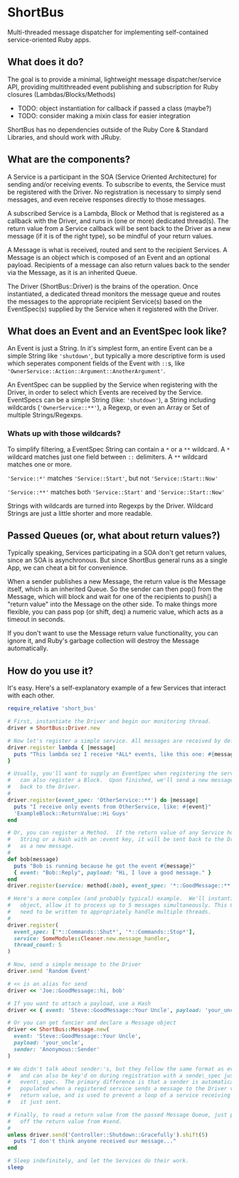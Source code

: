 # ShortBus
Multi-threaded message dispatcher for implementing self-contained service-oriented Ruby apps.

## What does it do?
The goal is to provide a minimal, lightweight message dispatcher/service API, providing multithreaded event publishing and subscription for Ruby closures (Lambdas/Blocks/Methods)

- TODO: object instantiation for callback if passed a class (maybe?)
- TODO: consider making a mixin class for easier integration

ShortBus has no dependencies outside of the Ruby Core & Standard Libraries, and should work with JRuby.

## What are the components?
A Service is a participant in the SOA (Service Oriented Architecture) for sending and/or receiving events. To subscribe to events, the Service must be registered with the Driver. No registration is necessary to simply send messages, and even receive responses directly to those messages.

A subscribed Service is a Lambda, Block or Method that is registered as a callback with the Driver, and runs in (one or more) dedicated thread(s). The return value from a Service callback will be sent back to the Driver as a new message (if it is of the right type), so be mindful of  your return values.

A Message is what is received, routed and sent to the recipient Services. A Message is an object which is composed of an Event and an optional payload. Recipients of a message can also return values back to the sender via the Message, as it is an inherited Queue.

The Driver (ShortBus::Driver) is the brains of the operation. Once instantiated, a dedicated thread monitors the message queue and routes the messages to the appropriate recipient Service(s) based on the EventSpec(s) supplied by the Service when it registered with the Driver.

## What does an Event and an EventSpec look like?
An Event is just a String. In it's simplest form, an entire Event can be a simple String like `'shutdown'`, but typically a more descriptive form is used which seperates component fields of the Event with `::`s, like `'OwnerService::Action::Argument::AnotherArgument'`.

An EventSpec can be supplied by the Service when registering with the Driver, in order to select which Events are received by the Service.  EventSpecs can be a simple String (like: `'shutdown'`), a String including wildcards (`'OwnerService::**'`), a Regexp, or even an Array or Set of multiple Strings/Regexps.

### Whats up with those wildcards?
To simplify filtering, a EventSpec String can contain a `*` or a `**` wildcard.  A `*` wildcard matches just one field between `::` delimiters.  A `**` wildcard matches one or more.

`'Service::*'` matches `'Service::Start'`, but not `'Service::Start::Now'`

`'Service::**'` matches both `'Service::Start'` and `'Service::Start::Now'`

Strings with wildcards are turned into Regexps by the Driver.  Wildcard Strings are just a little shorter and more readable.

## Passed Queues (or, what about return values?)
Typically speaking, Services participating in a SOA don't get return values, since an SOA is asynchronous. But since ShortBus general runs as a single App, we can cheat a bit for convenience.

When a sender publishes a new Message, the return value is the Message itself, which is an inherited Queue. So the sender can then pop() from the Message, which will block and wait for one of the recipients to push() a "return value" into the Message on the other side. To make things more flexible, you can pass pop (or shift, deq) a numeric value, which acts as a timeout in seconds.

If you don't want to use the Message return value functionality, you can ignore it, and Ruby's garbage collection will destroy the Message automatically.

## How do you use it?
It's easy.  Here's a self-explanatory example of a few Services that interact with each other.

```ruby
require_relative 'short_bus'

# First, instantiate the Driver and begin our monitoring thread.
driver = ShortBus::Driver.new

# Now let's register a simple service. All messages are received by default.
driver.register lambda { |message|
  puts "This lambda sez I receive *ALL* events, like this one: #{message}"
}

# Usually, you'll want to supply an EventSpec when registering the service. You
#   can also register a Block.  Upon finished, we'll send a new message
#   back to the Driver.
#
driver.register(event_spec: 'OtherService::**') do |message|
  puts "I receive only events from OtherService, like: #{event}"
  'ExampleBlock::ReturnValue::Hi Guys'
end

# Or, you can register a Method.  If the return value of any Service hook is a 
#   String or a Hash with an :event key, it will be sent back to the Driver 
#   as a new message.
#
def bob(message)
  puts "Bob is running because he got the event #{message}"
  { event: "Bob::Reply", payload: "Hi, I love a good message." }
end
driver.register(service: method(:bob), event_spec: '*::GoodMessage::**')

# Here's a more complex (and probably typical) example.  We'll instantiate a new
#   object, allow it to process up to 5 messages simultaneously. This Class will
#   need to be written to appropriately handle multiple threads.
#
driver.register(
  event_spec: ['*::Commands::Shut*', '*::Commands::Stop*'],
  service: SomeModule::Cleaner.new.message_handler,
  thread_count: 5
)

# Now, send a simple message to the Driver
driver.send 'Random Event'

# << is an alias for send
driver << 'Joe::GoodMessage::hi, bob'

# If you want to attach a payload, use a Hash
driver << { event: 'Steve::GoodMessage::Your Uncle', payload: 'your_uncle' }

# Or you can get fancier and declare a Message object
driver << ShortBus::Message.new(
  event: 'Steve::GoodMessage::Your Uncle',
  payload: 'your_uncle',
  sender: 'Anonymous::Sender'
)

# We didn't talk about sender:'s, but they follow the same format as events,
#   and can also be key'd on during registration with a sende\_spec just like
#   event\_spec.  The primary difference is that a sender is automatically
#   populated when a registered service sends a message to the Driver via a
#   return value, and is used to prevent a loop of a service receiving messages
#   it just sent.

# Finally, to read a return value from the passed Message Queue, just pop it
#   off the return value from #send.
#
unless driver.send('Controller::Shutdown::Gracefully').shift(5)
  puts "I don't think anyone received our message..."
end

# Sleep indefinitely, and let the Services do their work.
sleep
```
